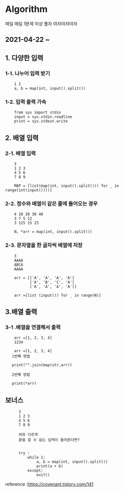 # Algorithm
매일 매일 1문제 이상 풀자 아자아자아자

## 2021-04-22 ~

## 1. 다양한 입력

### 1-1. 나누어 입력 받기 
        1 2
        a, b = map(int, input().split())
        
        
        
### 1-2. 입력 출력 가속
        from sys import stdin
        input = sys.stdin.readline
        print = sys.stdout.write
        
        

## 2. 배열 입력


### 2-1. 배열 입력
        3
        1 2 3
        4 5 6
        7 8 9
        
        MAP = [list(map(int, input().split())) for _ in range(int(input())))]
        
        
        
### 2-2. 정수와 배열이 같은 줄에 들어오는 경우 
        4 10 20 30 40 
        3 7 5 12
        3 125 15 25
        
        N, *arr = map(int, input().split())
        
### 2-3. 문자열을 한 글자씩 배열에 저장
        3
        AAAA
        ABCA
        AAAA
        
        arr = [['A', 'A', 'A', 'A']
               ['A', 'B', 'C', 'A']
               ['A', 'A', 'A', 'A']]
               
        arr =[list (input()) for _ in range(N)]
        
 ## 3.배열 출력
 
 ### 3-1 .배열을 연결해서 출력
        arr =[1, 2, 3, 4]
        1234
        
        arr =[1, 2, 3, 4]
       1번째 방법
       
       print("".join(map(str,arr))
       
       2번째 방법 
       
       print(*arr)
       
       
       
## 보너스 
          3
          1 2 3
          4 5 6
          7 8 9
          
          위와 다르게 
          끝을 알 수 없는 입력이 들어온다면?
        
        
          try :
              while 1:
                  a, b = map(int, input().split())
                  print(a + b)
              except:
                  exit()
                  
                  
                  
  reference :https://covenant.tistory.com/141
